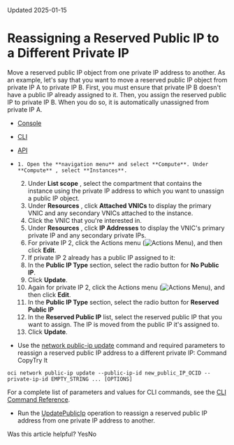 Updated 2025-01-15
# Reassigning a Reserved Public IP to a Different Private IP
Move a reserved public IP object from one private IP address to another.
As an example, let's say that you want to move a reserved public IP object from private IP A to private IP B. First, you must ensure that private IP B doesn't have a public IP already assigned to it. Then, you assign the reserved public IP to private IP B. When you do so, it is automatically unassigned from private IP A.
  * [Console](https://docs.oracle.com/en-us/iaas/Content/Network/Tasks/reserved-public-ip-reassign.htm)
  * [CLI](https://docs.oracle.com/en-us/iaas/Content/Network/Tasks/reserved-public-ip-reassign.htm)
  * [API](https://docs.oracle.com/en-us/iaas/Content/Network/Tasks/reserved-public-ip-reassign.htm)


  *     1. Open the **navigation menu** and select **Compute**. Under **Compute** , select **Instances**.
    2. Under **List scope** , select the compartment that contains the instance using the private IP address to which you want to unassign a public IP object.
    3. Under **Resources** , click **Attached VNICs** to display the primary VNIC and any secondary VNICs attached to the instance.
    4. Click the VNIC that you're interested in.
    5. Under **Resources** , click **IP Addresses** to display the VNIC's primary private IP and any secondary private IPs.
    6. For private IP 2, click the Actions menu (![Actions Menu](https://docs.oracle.com/en-us/iaas/Content/libraries/global-images/actions-menu.png)), and then click **Edit**.
    7. If private IP 2 already has a public IP assigned to it:
      1. In the **Public IP Type** section, select the radio button for **No Public IP**. 
      2. Click **Update**.
      3. Again for private IP 2, click the Actions menu (![Actions Menu](https://docs.oracle.com/en-us/iaas/Content/libraries/global-images/actions-menu.png)), and then click **Edit**.
    8. In the **Public IP Type** section, select the radio button for **Reserved Public IP**
    9. In the **Reserved Public IP** list, select the reserved public IP that you want to assign. The IP is moved from the public IP it's assigned to.
    10. Click **Update**. 
  * Use the [network public-ip update](https://docs.oracle.com/iaas/tools/oci-cli/latest/oci_cli_docs/cmdref/network/public-ip/update.html) command and required parameters to reassign a reserved public IP address to a different private IP:
Command
CopyTry It
```
oci network public-ip update --public-ip-id new_public_IP_OCID --private-ip-id EMPTY_STRING ... [OPTIONS]
```

For a complete list of parameters and values for CLI commands, see the [CLI Command Reference](https://docs.oracle.com/iaas/tools/oci-cli/latest).
  * Run the [UpdatePublicIp](https://docs.oracle.com/iaas/api/#/en/iaas/latest/PublicIp/UpdatePublicIp) operation to reassign a reserved public IP address from one private IP address to another.


Was this article helpful?
YesNo

